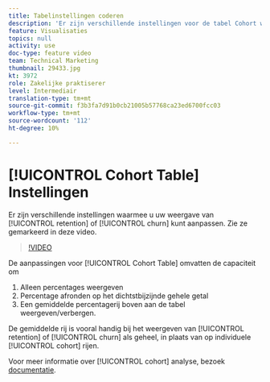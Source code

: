 ```yaml
---
title: Tabelinstellingen coderen
description: 'Er zijn verschillende instellingen voor de tabel Cohort waarmee u de weergave van het behoud of de kleur kunt aanpassen. Zie ze gemarkeerd in deze video. '
feature: Visualisaties
topics: null
activity: use
doc-type: feature video
team: Technical Marketing
thumbnail: 29433.jpg
kt: 3972
role: Zakelijke praktiserer
level: Intermediair
translation-type: tm+mt
source-git-commit: f3b3fa7d91b0cb21005b57768ca23ed6700fcc03
workflow-type: tm+mt
source-wordcount: '112'
ht-degree: 10%

---
```



# [!UICONTROL Cohort Table] Instellingen

Er zijn verschillende instellingen waarmee u uw weergave van [!UICONTROL retention] of [!UICONTROL churn] kunt aanpassen. Zie ze gemarkeerd in deze video.

>[!VIDEO](https://video.tv.adobe.com/v/29433/?quality=12)

De aanpassingen voor [!UICONTROL Cohort Table] omvatten de capaciteit om

1. Alleen percentages weergeven
1. Percentage afronden op het dichtstbijzijnde gehele getal
1. Een gemiddelde percentagerij boven aan de tabel weergeven/verbergen.

De gemiddelde rij is vooral handig bij het weergeven van [!UICONTROL retention] of [!UICONTROL churn] als geheel, in plaats van op individuele [!UICONTROL cohort] rijen.

Voor meer informatie over [!UICONTROL cohort] analyse, bezoek [documentatie](https://docs.adobe.com/help/nl-NL/analytics/analyze/analysis-workspace/visualizations/cohort-table/t-cohort.html).
